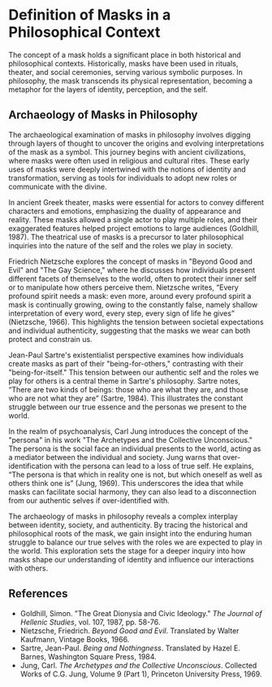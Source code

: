 # Definition of Masks in a Philosophical Context

The concept of a mask holds a significant place in both historical and philosophical contexts. Historically, masks have been used in rituals, theater, and social ceremonies, 
serving various symbolic purposes. In philosophy, the mask transcends its physical representation, becoming a metaphor for the layers of identity, perception, and the self.

## Archaeology of Masks in Philosophy

The archaeological examination of masks in philosophy involves digging through layers of thought to uncover the origins and evolving interpretations of the mask as a symbol. 
This journey begins with ancient civilizations, where masks were often used in religious and cultural rites. These early uses of masks were deeply intertwined with the notions
of identity and transformation, serving as tools for individuals to adopt new roles or communicate with the divine.

In ancient Greek theater, masks were essential for actors to convey different characters and emotions, emphasizing the duality of appearance and reality. These masks allowed 
a single actor to play multiple roles, and their exaggerated features helped project emotions to large audiences (Goldhill, 1987). The theatrical use of masks is a precursor 
to later philosophical inquiries into the nature of the self and the roles we play in society.

Friedrich Nietzsche explores the concept of masks in "Beyond Good and Evil" and "The Gay Science," where he discusses how individuals present different facets of themselves 
to the world, often to protect their inner self or to manipulate how others perceive them. Nietzsche writes, “Every profound spirit needs a mask: even more, around every 
profound spirit a mask is continually growing, owing to the constantly false, namely shallow interpretation of every word, every step, every sign of life he gives” 
(Nietzsche, 1966). This highlights the tension between societal expectations and individual authenticity, suggesting that the masks we wear can both protect and constrain us.

Jean-Paul Sartre's existentialist perspective examines how individuals create masks as part of their "being-for-others," contrasting with their "being-for-itself." This 
tension between our authentic self and the roles we play for others is a central theme in Sartre's philosophy. Sartre notes, “There are two kinds of beings: those who are 
what they are, and those who are not what they are” (Sartre, 1984). This illustrates the constant struggle between our true essence and the personas we present to the world.

In the realm of psychoanalysis, Carl Jung introduces the concept of the "persona" in his work "The Archetypes and the Collective Unconscious." The persona is the social 
face an individual presents to the world, acting as a mediator between the individual and society. Jung warns that over-identification with the persona can lead to a loss 
of true self. He explains, “The persona is that which in reality one is not, but which oneself as well as others think one is” (Jung, 1969). This underscores the idea that 
while masks can facilitate social harmony, they can also lead to a disconnection from our authentic selves if over-identified with.

The archaeology of masks in philosophy reveals a complex interplay between identity, society, and authenticity. By tracing the historical and philosophical roots of the
mask, we gain insight into the enduring human struggle to balance our true selves with the roles we are expected to play in the world. This exploration sets the stage 
for a deeper inquiry into how masks shape our understanding of identity and influence our interactions with others.

## References

- Goldhill, Simon. "The Great Dionysia and Civic Ideology." *The Journal of Hellenic Studies*, vol. 107, 1987, pp. 58-76.
- Nietzsche, Friedrich. *Beyond Good and Evil*. Translated by Walter Kaufmann, Vintage Books, 1966.
- Sartre, Jean-Paul. *Being and Nothingness*. Translated by Hazel E. Barnes, Washington Square Press, 1984.
- Jung, Carl. *The Archetypes and the Collective Unconscious*. Collected Works of C.G. Jung, Volume 9 (Part 1), Princeton University Press, 1969.
